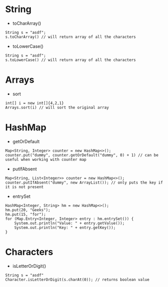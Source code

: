 # String
- toCharArray()
```
String s = "asdf";
s.toCharArray() // will return array of all the characters
```
- toLowerCase()
```
String s = "asdf";
s.toLowerCase() // will return array of all the characters
```

# Arrays
- sort
```
int[] i = new int[]{4,2,1}
Arrays.sort(i) // will sort the original array
```

# HashMap
- getOrDefault
```
Map<String, Integer> counter = new HashMap<>();
counter.put("dummy", counter.getOrDefault("dummy", 0) + 1) // can be useful when working with counter map
```
- putIfAbsent
```
Map<String, List<Integer>> counter = new HashMap<>();
counter.putIfAbsent("dummy", new ArrayList()); // only puts the key if it is not present
```
- entrySet
```
HashMap<Integer, String> hm = new HashMap<>();
hm.put(20, "Geeks");
hm.put(15, "for");
for (Map.Entry<Integer, Integer> entry : hm.entrySet()) {
    System.out.println("Value: " + entry.getValue());
    System.out.println("Key: " + entry.getKey());
}
```

# Characters
- isLetterOrDigit()
```
String s = "asdf"
Character.isLetterOrDigit(s.charAt(0)); // returns boolean value
```

